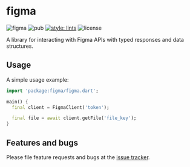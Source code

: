 # figma

![figma](https://github.com/arnemolland/figma/workflows/Dart%20CI/badge.svg) ![pub](https://img.shields.io/pub/v/figma.svg) [![style: lints](https://img.shields.io/badge/style-lints-9cf)](https://github.com/dart-lang/pedantic) ![license](https://img.shields.io/github/license/arnemolland/figma.svg)

A library for interacting with Figma APIs with typed responses and data structures.

## Usage

A simple usage example:

```dart
import 'package:figma/figma.dart';

main() {
  final client = FigmaClient('token');

  final file = await client.getFile('file_key');
}
```

## Features and bugs

Please file feature requests and bugs at the [issue tracker][tracker].

[tracker]: https://github.com/arnemolland/figma/issues
